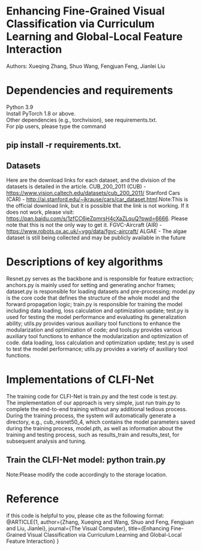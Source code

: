 # Enhancing Fine-Grained Visual Classification via Curriculum Learning and Global-Local Feature Interaction
Authors: Xueqing Zhang, Shuo Wang, Fengjuan Feng, Jianlei Liu

# Dependencies and requirements
Python 3.9 <br>
Install PyTorch 1.8 or above.<br>
Other dependencies (e.g., torchvision), see requirements.txt.<br>
For pip users, please type the command 
## pip install -r requirements.txt.

## Datasets
Here are the download links for each dataset, and the division of the datasets is detailed in the article.
CUB_200_2011 (CUB) - <https://www.vision.caltech.edu/datasets/cub_200_2011/>
Stanford Cars (CAR) - <http://ai.stanford.edu/~jkrause/cars/car_dataset.html>.Note:This is the official download link, but it is possible that the link is not working. If it does not work, please visit: https://pan.baidu.com/s/1zfCC6jeZpmrsH4cXaZLquQ?pwd=6666. Please note that this is not the only way to get it.
FGVC-Aircraft (AIR) - <https://www.robots.ox.ac.uk/~vgg/data/fgvc-aircraft/>
ALGAE - The algae dataset is still being collected and may be publicly available in the future

# Descriptions of key algorithms
Resnet.py serves as the backbone and is responsible for feature extraction; anchors.py is mainly used for setting and generating anchor frames; dataset.py is responsible for loading datasets and pre-processing; model.py is the core code that defines the structure of the whole model and the forward propagation logic; train.py is responsible for training the model including data loading, loss calculation and optimization update; test.py is used for testing the model performance and evaluating its generalization ability; utils.py provides various auxiliary tool functions to enhance the modularization and optimization of code; and tools.py provides various auxiliary tool functions to enhance the modularization and optimization of code. data loading, loss calculation and optimization update; test.py is used to test the model performance; utils.py provides a variety of auxiliary tool functions.

# Implementations of CLFI-Net
The training code for CLFI-Net is train.py and the test code is test.py.<br>
The implementation of our approach is very simple, just run train.py to complete the end-to-end training without any additional tedious process. During the training process, the system will automatically generate a directory, e.g., cub_resnet50_4, which contains the model parameters saved during the training process, model.pth, as well as information about the training and testing process, such as results_train and results_test, for subsequent analysis and tuning.<br>
## Train the CLFI-Net model: python train.py<br>
Note:Please modify the code accordingly to the storage location.

# Reference
if this code is helpful to you, please cite as the following format:
@ARTICLE{1,
  author={Zhang, Xueqing and Wang, Shuo and Feng, Fengjuan and Liu, Jianlei},
  journal={The Visual Computer}, 
  title={Enhancing Fine-Grained Visual Classification via Curriculum Learning and Global-Local Feature Interaction}
}



